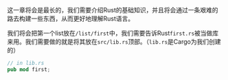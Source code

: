 这一章将会是最长的，我们需要介绍Rust的基础知识，并且将会通过一条艰难的路去构建一些东西，从而更好地理解Rust语言。

我们将会把第一个list放在`/list/first`中，我们需要告诉Rust`first.rs`被当做库来用。我们需要做的就是将其放在`src/lib.rs`顶部。（`lib.rs`是Cargo为我们创建的）

```rust
// in lib.rs
pub mod first;
```

